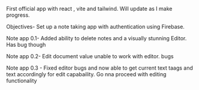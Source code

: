 First official app with react , vite and tailwind.
Will update as I make progress.

Objectives-
Set up a note taking app with authentication using Firebase.

Note app 0.1- Added ability to delete notes and a visually stunning Editor. Has bug though

Note app 0.2- Edit document value unable to work with editor. bugs

Note app 0.3 - Fixed editor bugs and now able to get current text taags and text accordingly for edit capabaility. Go nna proceed with editing functionality
